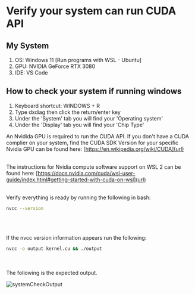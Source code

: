 # Verify your system can run CUDA API

## My System
1. OS:  Windows 11 [Run programs with WSL - Ubuntu]
2. GPU: NVIDIA GeForce RTX 3080
3. IDE: VS Code

## How to check your system if running windows
1. Keyboard shortcut: WINDOWS + R
2. Type dxdiag then click the return/enter key
3. Under the 'System' tab you will find your 'Operating system'
4. Under the 'Display' tab you will find your 'Chip Type'

An Nvidida GPU is required to run the CUDA API.  If you don't have a CUDA complier on your system, find the CUDA SDK Version for your specific Nvidia GPU can be found here: [https://en.wikipedia.org/wiki/CUDA](url) <br /><br />

The instructions for Nvidia compute software support on WSL 2 can be found here: [https://docs.nvidia.com/cuda/wsl-user-guide/index.html#getting-started-with-cuda-on-wsl](url) <br /><br />

Verify everything is ready by running the following in bash:
```bash
nvcc --version
```
<br /><br />

If the nvcc version information appears run the following:
```bash
nvcc -o output kernel.cu && ./output
```
<br /><br />
The following is the expected output.

![systemCheckOutput](https://github.com/radixon/GPU_Optimization/assets/59415488/a47685bd-8ca7-4747-9ce4-01773d7ad5d7)
